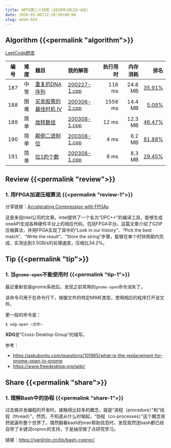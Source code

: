 ```yaml
---
title: ARTS第二十四周（2020年3月2日~8日）
date: 2020-03-06T12:18:59+08:00
slug: week-024
---
```


## Algorithm {{<permalink "algorithm">}}

[LeetCode题库](https://leetcode-cn.com/problemset/all/)

| 编号 | 难度 | 题目 | 我的解答 | 执行用时 | 内存消耗 | 排名 |
|:----:|:----:|:-----|:---------|---------:|---------:|-----:|
| 187 | 中等 | [重复的DNA序列](https://leetcode-cn.com/problems/repeated-dna-sequences/) | [200227-1.cpp](https://github.com/yanlinlin82/leetcode/blob/master/00187_repeated-dna-sequences/200227-1.cpp) | 116 ms | 24.8 MB | [35.91%](https://leetcode-cn.com/submissions/detail/49787908/) |
| 188 | 困难 | [买卖股票的最佳时机 IV](https://leetcode-cn.com/problems/best-time-to-buy-and-sell-stock-iv/) | [200306-2.cpp](https://github.com/yanlinlin82/leetcode/blob/master/00188_best-time-to-buy-and-sell-stock-iv/200306-2.cpp) | 1556 ms | 14.4 MB | [5.09%](https://leetcode-cn.com/submissions/detail/51572168/) |
| 189 | 简单 | [旋转数组](https://leetcode-cn.com/problems/rotate-array/) | [200308-1.cpp](https://github.com/yanlinlin82/leetcode/blob/master/00189_rotate-array/200308-1.cpp) | 12 ms | 12.3 MB | [46.47%](https://leetcode-cn.com/submissions/detail/52047964/) |
| 190 | 简单 | [颠倒二进制位](https://leetcode-cn.com/problems/reverse-bits/) | [200308-1.cpp](https://github.com/yanlinlin82/leetcode/blob/master/00190_reverse-bits/200308-1.cpp) | 4 ms | 8.2 MB | [81.88%](https://leetcode-cn.com/submissions/detail/52050003/) |
| 191 | 简单 | [位1的个数](https://leetcode-cn.com/problems/number-of-1-bits/) | [200308-1.cpp](https://github.com/yanlinlin82/leetcode/blob/master/00191_number-of-1-bits/200308-1.cpp) | 8 ms | 8.3 MB | [29.45%](https://leetcode-cn.com/submissions/detail/52051284/) |

## Review {{<permalink "review">}}

### 1. 用FPGA加速压缩算法 {{<permalink "review-1">}}

分享链接：[Accelerating Compression with FPGAs](https://www.codeproject.com/Articles/5260032/Accelerating-Compression-with-FPGAs)

这是来自Intel公司的文章。Intel提供了一个名为“DPC++”的编译工具，能够生成oneAPI生成各种硬件平台上的相应代码，包括FPGA平台。这篇文章介绍了GZIP压缩算法，并用FPGA实现了其中的“Look in our history”、“Pick the best match”、“Write the result”、“Store the string”步骤，能够在单个时钟周期内完成，实测达到3.5GB/s的处理速度，压缩比34.2%。

## Tip {{<permalink "tip">}}

### 1. 当`gnome-open`不能使用时 {{<permalink "tip-1">}}

最近重新安装gnome系统后，发现之前常用的`gnome-open`命令消失了。

该命令可用于在命令行下，根据文件的特定MIME类型，使用相应的程序打开该文件。

更一般的命令是：

```sh
$ xdg-open <文件>
```

**XDG**是“Cross-Desktop Group”的缩写。

参考：

* <https://askubuntu.com/questions/101965/what-is-the-replacement-for-gnome-open-in-gnome>
* <https://www.freedesktop.org/wiki/>

## Share {{<permalink "share">}}

### 1. 理解Bash中的协程 {{<permalink "share-1">}}

过去做并发编程的开发时，接触得比较多的概念，就是“进程（procedure）”和“线程（thread）”。然而，不知道从什么时候起，“协程（co-processes）”这个概念突然就遍布整个世界了。偶然翻看bash的man帮助信息时，发现竟然连bash都已经自带了关键词coproc的支持，于是抽空做了点研究学习。

链接：<https://yanlinlin.cn/tip/bash-coproc/>
